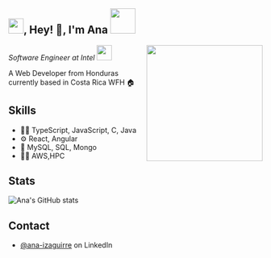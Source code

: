 <h2><img src="https://emojis.slackmojis.com/emojis/images/1531849430/4246/blob-sunglasses.gif?1531849430" width="30"/>, Hey! 👋, I'm Ana <img src="https://media.giphy.com/media/12oufCB0MyZ1Go/giphy.gif" width="50"></h2>
<img align='right' src="https://media.giphy.com/media/M9gbBd9nbDrOTu1Mqx/giphy.gif" width="230">
<p><em>Software Engineer at Intel
</a><img src="https://media.giphy.com/media/WUlplcMpOCEmTGBtBW/giphy.gif" width="30"> 
</em></p>

A Web Developer from Honduras currently based in Costa Rica WFH :house:

## Skills
- 👨‍💻 TypeScript, JavaScript, C, Java
- ⚙️ React, Angular
- 💽 MySQL, SQL, Mongo
- 👨‍💻 AWS,HPC

## Stats
![Ana's GitHub stats](https://github-readme-stats.vercel.app/api?username=ana-92&show_icons=true&theme=tokyonight)

## Contact
- [@ana-izaguirre](https://www.linkedin.com/in/ana-izaguirre-096369128/) on LinkedIn
